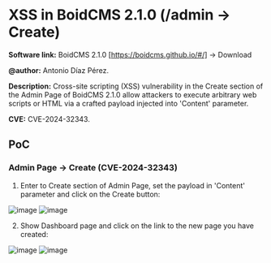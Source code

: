 # XSS in BoidCMS 2.1.0 (/admin -> Create)
**Software link:** BoidCMS 2.1.0 [https://boidcms.github.io/#/] -> Download

**@author:** Antonio Díaz Pérez.

**Description:** Cross-site scripting (XSS) vulnerability in the Create section of the Admin Page of BoidCMS 2.1.0 allow attackers to execute arbitrary web scripts or HTML via a crafted payload injected into 'Content' parameter.

**CVE:** CVE-2024-32343.

## PoC
### Admin Page -> Create (CVE-2024-32343)
1. Enter to Create section of Admin Page, set the payload in 'Content' parameter and click on the Create button:

![image](https://github.com/adiapera/xss_create2_boidcms_2.1.0/assets/165512291/79ac6e20-aaf9-4434-9ca3-9a2b7aebee81)
![image](https://github.com/adiapera/xss_create2_boidcms_2.1.0/assets/165512291/d4074120-f924-4ae2-8795-3a3a6d3f97f9)

2. Show Dashboard page and click on the link to the new page you have created:

![image](https://github.com/adiapera/xss_create2_boidcms_2.1.0/assets/165512291/a5d85777-427c-4a61-982b-a2b53828eb95)
![image](https://github.com/adiapera/xss_create2_boidcms_2.1.0/assets/165512291/6a06b5de-29e3-4fe4-9d14-626c1fe1870d)


